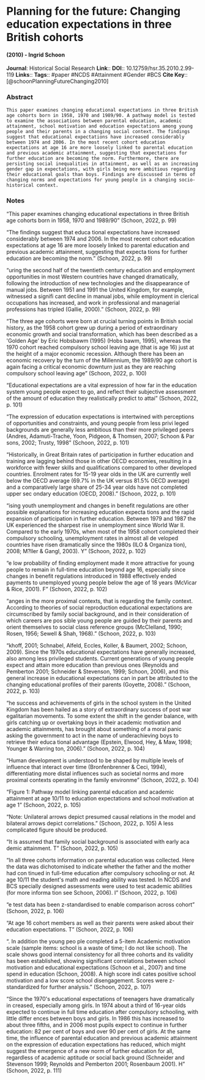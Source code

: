 # Planning for the future: Changing education expectations in three British cohorts
#### (2010) - Ingrid Schoon
**Journal**: Historical Social Research
**Link**:: 
**DOI**:: 10.12759/hsr.35.2010.2.99-119
**Links**:: 
**Tags**:: #paper #NCDS #Attainment #Gender #BCS 
**Cite Key**:: [@schoonPlanningFutureChanging2010]

### Abstract

```
This paper examines changing educational expectations in three British age cohorts born in 1958, 1970 and 1989/90. A pathway model is tested to examine the associations between parental education, academic attainment, school motivation and education expectations among young people and their parents in a changing social context. The findings suggest that educational expectations have increased considerably between 1974 and 2006. In the most recent cohort education expectations at age 16 are more loosely linked to parental education and previous academic attainment, suggesting that expectations for further education are becoming the norm. Furthermore, there are persisting social inequalities in attainment, as well as an increasing gender gap in expectations, with girls being more ambitious regarding their educational goals than boys. Findings are discussed in terms of changing norms and expectations for young people in a changing socio-historical context.
```

### Notes

“This paper examines changing educational expectations in three British age cohorts born in 1958, 1970 and 1989/90” (Schoon, 2022, p. 99)

“The findings suggest that educa tional expectations have increased considerably between 1974 and 2006. In the most recent cohort education expectations at age 16 are more loosely linked to parental education and previous academic attainment, suggesting that expecta tions for further education are becoming the norm.” (Schoon, 2022, p. 99)

“uring the second half of the twentieth century education and employment opportunities in most Western countries have changed dramatically, following the introduction of new technologies and the disappearance of manual jobs. Between 1951 and 1991 the United Kingdom, for example, witnessed a signifi cant decline in manual jobs, while employment in clerical occupations has increased, and work in professional and managerial professions has tripled (Gallie, 2000).” (Schoon, 2022, p. 99)

“The three age cohorts were born at crucial turning points in British social history, as the 1958 cohort grew up during a period of extraordinary economic growth and social transformation, which has been described as a 'Golden Age' by Eric Hobsbawm (1995) (Hobs bawm, 1995), whereas the 1970 cohort reached compulsory school leaving age (that is age 16) just at the height of a major economic recession. Although there has been an economic recovery by the turn of the Millennium, the 1989/90 age cohort is again facing a critical economic downturn just as they are reaching compulsory school leaving age” (Schoon, 2022, p. 100)

“Educational expectations are a vital expression of how far in the education system young people expect to go, and reflect their subjective assessment of the amount of education they realistically predict to attai” (Schoon, 2022, p. 101)

“The expression of education expectations is intertwined with perceptions of opportunities and constraints, and young people from less privi leged backgrounds are generally less ambitious than their more privileged peers (Andres, Adamuti-Trache, Yoon, Pidgeon, & Thomsen, 2007; Schoon & Par sons, 2002; Trusty, 1998” (Schoon, 2022, p. 101)

“Historically, in Great Britain rates of participation in further education and training are lagging behind those in other OECD economies, resulting in a workforce with fewer skills and qualifications compared to other developed countries. Enrolment rates for 15-19 year olds in the UK are currently well below the OECD average (69.7% in the UK versus 81.5% OECD average) and a comparatively large share of 25-34 year olds have not completed upper sec ondary education (OECD, 2008).” (Schoon, 2022, p. 101)

“ising youth unemployment and changes in benefit regulations are other possible explanations for increasing education expecta tions and the rapid expansion of participation in further education. Between 1979 and 1987 the UK experienced the sharpest rise in unemployment since World War II. Compared to the early 1970s, when most of the 1958 cohort completed their compulsory schooling, unemployment rates in almost all de veloped countries have risen dramatically since the 1980s (ILO & Organiza tion), 2008; M?ller & Gangl, 2003). Y” (Schoon, 2022, p. 102)

“e low probability of finding employment made it more attractive for young people to remain in full-time education beyond age 16, especially since changes in benefit regulations introduced in 1988 effectively ended payments to unemployed young people below the age of 18 years (McVicar & Rice, 2001). F” (Schoon, 2022, p. 102)

“anges in the more proximal contexts, that is regarding the family context. According to theories of social reproduction educational expectations are circumscribed by family social background, and in their consideration of which careers are pos sible young people are guided by their parents and orient themselves to social class reference groups (McClelland, 1990; Rosen, 1956; Sewell & Shah, 1968).” (Schoon, 2022, p. 103)

“khoff, 2001; Schnabel, Alfeld, Eccles, Koller, & Baumert, 2002; Schoon, 2009). Since the 1970s educational expectations have generally increased, also among less privileged students. Current generations of young people expect and attain more education than previous ones (Reynolds and Pemberton 2001; Schneider & Stevenson, 1999; Schoon, 2006), and this general increase in educational expectations can in part be attributed to the changing educational profiles of their parents (Goyette, 2008).” (Schoon, 2022, p. 103)

“he success and achievements of girls in the school system in the United Kingdom has been hailed as a story of extraordinary success of post war egalitarian movements. To some extent the shift in the gender balance, with girls catching up or overtaking boys in their academic motivation and academic attainments, has brought about something of a moral panic asking the government to act in the name of underachieving boys to retrieve their educa tional advantage (Epstein, Elwood, Hey, & Maw, 1998; Younger & Warring ton, 2006).” (Schoon, 2022, p. 104)

“Human development is understood to be shaped by multiple levels of influence that interact over time (Bronfenbrenner & Ceci, 1994), differentiating more distal influences such as societal norms and more proximal contexts operating in the family environme” (Schoon, 2022, p. 104)

“Figure 1: Pathway model linking parental education and academic attainment at age 10/11 to education expectations and school motivation at age 1” (Schoon, 2022, p. 105)

“Note: Unilateral arrows depict presumed causal relations in the model and bilateral arrows depict correlations.” (Schoon, 2022, p. 105) A less complicated figure should be produced.

“It is assumed that family social background is associated with early aca demic attainment. T” (Schoon, 2022, p. 105)

“In all three cohorts information on parental education was collected. Here the data was dichotomised to indicate whether the father and the mother had con tinued in full-time education after compulsory schooling or not. At age 10/11 the student's math and reading ability was tested. In NCDS and BCS specially designed assessments were used to test academic abilities (for more informa tion see Schoon, 2006). I” (Schoon, 2022, p. 106)

“e test data has been z-standardised to enable comparison across cohort” (Schoon, 2022, p. 106)

“At age 16 cohort members as well as their parents were asked about their education expectations. T” (Schoon, 2022, p. 106)

“. In addition the young peo ple completed a 5-item Academic motivation scale (sample items: school is a waste of time; I do not like school). The scale shows good internal consistency for all three cohorts and its validity has been established, showing significant correlations between school motivation and educational expectations (Schoon et al., 2007) and time spend in education (Schoon, 2008). A high score indi cates positive school motivation and a low score school disengagement. Scores were z-standardized for further analysis.” (Schoon, 2022, p. 107)

“Since the 1970's educational expectations of teenagers have dramatically in creased, especially among girls. In 1974 about a third of 16-year olds expected to continue in full time education after compulsory schooling, with little differ ences between boys and girls. In 1986 this has increased to about three fifths, and in 2006 most pupils expect to continue in further education: 82 per cent of boys and over 90 per cent of girls. At the same time, the influence of parental education and previous academic attainment on the expression of education expectations has reduced, which might suggest the emergence of a new norm of further education for all, regardless of academic aptitude or social back ground (Schneider and Stevenson 1999; Reynolds and Pemberton 2001; Rosenbaum 2001). H” (Schoon, 2022, p. 111)